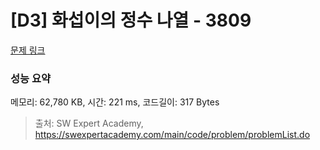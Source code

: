 # [D3] 화섭이의 정수 나열 - 3809 

[문제 링크](https://swexpertacademy.com/main/code/problem/problemDetail.do?contestProbId=AWHz7xD6A20DFAVB) 

### 성능 요약

메모리: 62,780 KB, 시간: 221 ms, 코드길이: 317 Bytes



> 출처: SW Expert Academy, https://swexpertacademy.com/main/code/problem/problemList.do